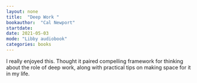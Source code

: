 ```yaml
---
layout: none
title:  "Deep Work "
bookauthor:  "Cal Newport"
startdate:
date: 2021-05-03
mode: "Libby audiobook"
categories: books
---
```


I really enjoyed this. Thought it paired compelling framework for thinking
about the role of deep work, along with practical tips on making space for it
in my life.
